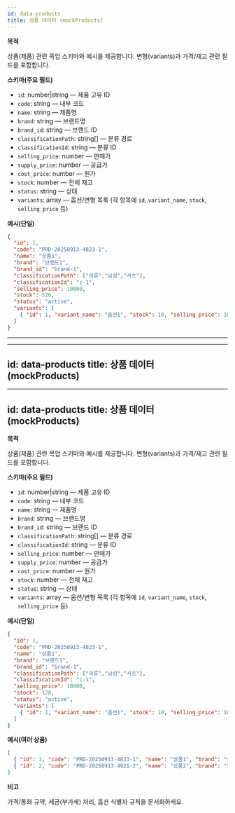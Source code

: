 ```yaml
---
id: data-products
title: 상품 데이터 (mockProducts)
---
```


**목적**

상품(제품) 관련 목업 스키마와 예시를 제공합니다. 변형(variants)과 가격/재고 관련 필드를 포함합니다.

**스키마(주요 필드)**

- `id`: number|string — 제품 고유 ID
- `code`: string — 내부 코드
- `name`: string — 제품명
- `brand`: string — 브랜드명
- `brand_id`: string — 브랜드 ID
- `classificationPath`: string[] — 분류 경로
- `classificationId`: string — 분류 ID
- `selling_price`: number — 판매가
- `supply_price`: number — 공급가
- `cost_price`: number — 원가
- `stock`: number — 전체 재고
- `status`: string — 상태
- `variants`: array — 옵션/변형 목록 (각 항목에 `id`, `variant_name`, `stock`, `selling_price` 등)

**예시(단일)**

```json
{
  "id": 1,
  "code": "PRD-20250913-4823-1",
  "name": "상품1",
  "brand": "브랜드1",
  "brand_id": "brand-1",
  "classificationPath": ["의류","남성","셔츠"],
  "classificationId": "c-1",
  "selling_price": 10000,
  "stock": 120,
  "status": "active",
  "variants": [
    { "id": 1, "variant_name": "옵션1", "stock": 10, "selling_price": 10000 }
  ]
}
```

---
---
id: data-products
title: 상품 데이터 (mockProducts)
---
---
id: data-products
title: 상품 데이터 (mockProducts)
---

**목적**

상품(제품) 관련 목업 스키마와 예시를 제공합니다. 변형(variants)과 가격/재고 관련 필드를 포함합니다.

**스키마(주요 필드)**

- `id`: number|string — 제품 고유 ID
- `code`: string — 내부 코드
- `name`: string — 제품명
- `brand`: string — 브랜드명
- `brand_id`: string — 브랜드 ID
- `classificationPath`: string[] — 분류 경로
- `classificationId`: string — 분류 ID
- `selling_price`: number — 판매가
- `supply_price`: number — 공급가
- `cost_price`: number — 원가
- `stock`: number — 전체 재고
- `status`: string — 상태
- `variants`: array — 옵션/변형 목록 (각 항목에 `id`, `variant_name`, `stock`, `selling_price` 등)

**예시(단일)**

```json
{
  "id": 1,
  "code": "PRD-20250913-4823-1",
  "name": "상품1",
  "brand": "브랜드1",
  "brand_id": "brand-1",
  "classificationPath": ["의류","남성","셔츠"],
  "classificationId": "c-1",
  "selling_price": 10000,
  "stock": 120,
  "status": "active",
  "variants": [
    { "id": 1, "variant_name": "옵션1", "stock": 10, "selling_price": 10000 }
  ]
}
```

**예시(여러 상품)**

```json
[
  { "id": 1, "code": "PRD-20250913-4823-1", "name": "상품1", "brand": "브랜드1", "selling_price": 10000 },
  { "id": 2, "code": "PRD-20250913-4921-2", "name": "상품2", "brand": "브랜드2", "selling_price": 10200 }
]
```

**비고**

가격/통화 규약, 세금(부가세) 처리, 옵션 식별자 규칙을 문서화하세요.
